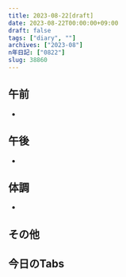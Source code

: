 ```yaml
---
title: 2023-08-22[draft]
date: 2023-08-22T00:00:00+09:00
draft: false
tags: ["diary", ""]
archives: ["2023-08"]
n年日記: ["0822"]
slug: 38860
---
```

## 午前
- 
## 午後
- 
## 体調
- 
## その他
## 今日のTabs